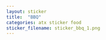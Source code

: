 ```yaml
---
layout: sticker
title:  "BBQ"
categories: atx sticker food
sticker_filename: sticker_bbq_1.png
---
```

